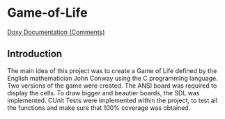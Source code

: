 # Game-of-Life


[Doxy Documentation (Comments)](https://mshahcode.github.io/Game-of-Life/)

## Introduction

The main idea of this project was to create a Game of Life defined by the English mathematician John Conway using the C programming language. Two versions of the game were created. The ANSI board was required to display the cells. To draw bigger and beautier boards, the SDL was implemented. CUnit Tests were implemented within the project, to test all the functions and make sure that 100% coverage was obtained.

